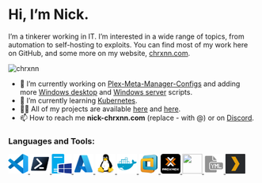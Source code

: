 # Hi, I’m Nick.

I’m a tinkerer working in IT. I’m interested in a wide range of topics, from automation to self-hosting to exploits. You
can find most of my work here on GitHub, and some more on my website,
[chrxnn.com](https://www.chrxnn.com/).

<p align="left"> <img src="https://komarev.com/ghpvc/?username=chrxnn&label=Profile%20views&color=brightgreen&style=flat" alt="chrxnn" /> </p>

<!-- <p align="left"> <a href="https://github.com/ryo-ma/github-profile-trophy"><img src="https://github-profile-trophy.vercel.app/?username=zusier" alt="zusier" /></a> </p> -->

- 🔭 I’m currently working on [Plex-Meta-Manager-Configs](https://github.com/housefisharr/PMM-Configs) and adding more [Windows desktop](https://github.com/chrxnn/windows-desktop) and [Windows server](https://github.com/chrxnn/windows-server) scripts.
- 🌱 I’m currently learning [Kubernetes](https://kubernetes.io/).
- 👨‍💻 All of my projects are available [here](https://github.com/chrxnn?tab=repositories) and [here](https://github.com/orgs/housefisharr/repositories).
- 📫 How to reach me **nick-chrxnn.com** (replace - with @) or on [Discord](https://discord.com/users/288354979738288131).


<h3 align="left">Languages and Tools:</h3>
<p align="left"> 

<a href="https://code.visualstudio.com/" target="_blank"> <img src="https://raw.githubusercontent.com/chrxnn/chrxnn/main/vscode.png" width="40" height="40"/> </a>
<a href="https://github.com/PowerShell/PowerShell" target="_blank"> <img src="https://raw.githubusercontent.com/chrxnn/chrxnn/main/powershell.png" width="40" height="40"/> </a>
<a href="https://www.microsoft.com/en-us/windows-server" target="_blank"> <img src="https://raw.githubusercontent.com/chrxnn/chrxnn/main/server.png" width="40" height="40"/> </a> 
<a href="https://azure.microsoft.com/en-us/" target="_blank"> <img src="https://raw.githubusercontent.com/chrxnn/chrxnn/main/azure.png" width="40" height="40"/> </a> 
<a href="https://www.linux.org/" target="_blank"> <img src="https://raw.githubusercontent.com/chrxnn/chrxnn/main/linux.svg" width="40" height="40"/> </a>
<a href="https://www.docker.com/" target="_blank"> <img src="https://raw.githubusercontent.com/chrxnn/chrxnn/main/docker.svg" width="40" height="40"/> </a>
<a href="https://www.vmware.com/" target="_blank"> <img src="https://raw.githubusercontent.com/chrxnn/chrxnn/main/vmware.png" width="40" height="40"/> </a>
<a href="https://www.proxmox.com/en/" target="_blank"> <img src="https://raw.githubusercontent.com/chrxnn/chrxnn/main/proxmox.png" width="40" height="40"/> </a>
<a href="https://unraid.net/" target="_blank"> <img src="https://raw.githubusercontent.com/chrxnn/chrxnn/main/unraid.ico" width="40" height="40"/> </a>
<a href="https://yaml.org/" target="_blank"> <img src="https://raw.githubusercontent.com/chrxnn/chrxnn/main/yaml.png" width="40" height="40"/> </a>
<a href="https://app.plex.tv/desktop/#!/" target="_blank"> <img src="https://raw.githubusercontent.com/chrxnn/chrxnn/main/plex.png" width="40" height="40"/> </a>
</p>
<!---<p>&nbsp;<img align="center" src="https://github-readme-stats.vercel.app/api?username=chrxnn&show_icons=true&locale=en" alt="chrxnn" /></p>-->
